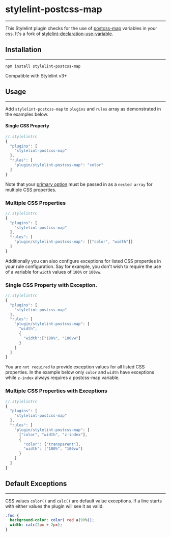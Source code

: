 # stylelint-postcss-map
---
This Stylelint plugin checks for the use of [postcss-map](https://github.com/pascalduez/postcss-map) variables in your css. It's a fork of [stylelint-declaration-use-variable](https://github.com/sh-waqar/stylelint-declaration-use-variable).

## Installation
---
```
npm install stylelint-postcss-map
```
Compatible with Stylelint v3+

## Usage
---
Add `stylelint-postcss-map` to `plugins` and `rules` array as demonstrated in the examples below.  

#### Single CSS Property
```js
//.stylelintrc
{
  "plugins": [
    "stylelint-postcss-map"
  ],
  "rules": [
    "plugin/stylelint-postcss-map": "color"
  ]
}
```

Note that your [primary option](http://stylelint.io/user-guide/configuration/#rules) must be passed in as a `nested array` for multiple CSS properties.
### Multiple CSS Properties
```js
//.stylelintrc
{
  "plugins": [
    "stylelint-postcss-map"
  ],
  "rules": [
    "plugin/stylelint-postcss-map": [["color", "width"]]
  ]
}
```

Additionally you can also configure exceptions for listed CSS properties in your rule configuration. Say for example, you don't wish to require the use of a variable for `width` values of `100%` or `100vw`.

### Single CSS Property with Exception.
```js
//.stylelintrc
{
  "plugins": [
    "stylelint-postcss-map"
  ],
  "rules": [
    "plugin/stylelint-postcss-map": [
      "width",
      {
        "width":["100%", "100vw"]
      }
    ]
  ]
}
```

You are `not required` to provide exception values for all listed CSS properties. In the example below only `color` and `width` have exceptions while `z-index` always requires a postcss-map variable.
### Multiple CSS Properties with Exceptions
```js
//.stylelintrc
{
  "plugins": [
    "stylelint-postcss-map"
  ],
  "rules": [
    "plugin/stylelint-postcss-map": [
      ["color", "width", "z-index"],
      {
        "color": ["transparent"],
        "width": ["100%", "100vw"]
      }
    ]
  ]
}
```

## Default Exceptions
---
CSS values `color()` and `calc()` are default value exceptions. If a line starts with either values the plugin will see it as valid.
```css
.foo {
  background-color: color( red a(90%));
  width: calc(2px + 2px);
}
```
